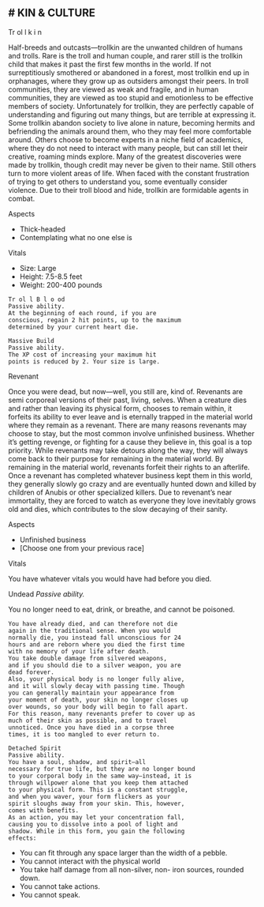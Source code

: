 ## # KIN & CULTURE

Tr ol l k i n

Half-breeds and outcasts—trollkin are the
unwanted children of humans and trolls. Rare is the
troll and human couple, and rarer still is the trollkin
child that makes it past the first few months in the
world. If not surreptitiously smothered or abandoned
in a forest, most trollkin end up in orphanages, where
they grow up as outsiders amongst their peers. In
troll communities, they are viewed as weak and
fragile, and in human communities, they are viewed
as too stupid and emotionless to be effective
members of society.
Unfortunately for trollkin, they are perfectly
capable of understanding and figuring out many
things, but are terrible at expressing it. Some trollkin
abandon society to live alone in nature, becoming
hermits and befriending the animals around them,
who they may feel more comfortable around.
Others choose to become experts in a niche field
of academics, where they do not need to interact
with many people, but can still let their creative,
roaming minds explore. Many of the greatest
discoveries were made by trollkin, though credit may
never be given to their name.
Still others turn to more violent areas of life.
When faced with the constant frustration of trying to
get others to understand you, some eventually
consider violence. Due to their troll blood and hide,
trollkin are formidable agents in combat.

Aspects

- Thick-headed
- Contemplating what no one else is

Vitals

- Size: Large
- Height: 7.5-8.5 feet
- Weight: 200-400 pounds

```
Tr ol l B l o od
Passive ability.
At the beginning of each round, if you are
conscious, regain 2 hit points, up to the maximum
determined by your current heart die.
```

```
Massive Build
Passive ability.
The XP cost of increasing your maximum hit
points is reduced by 2. Your size is large.
```

Revenant

Once you were dead, but now—well, you still
are, kind of. Revenants are semi corporeal versions
of their past, living, selves. When a creature dies and
rather than leaving its physical form, chooses to
remain within, it forfeits its ability to ever leave and
is eternally trapped in the material world where they
remain as a revenant. There are many reasons
revenants may choose to stay, but the most common
involve unfinished business. Whether it’s getting
revenge, or fighting for a cause they believe in, this
goal is a top priority. While revenants may take
detours along the way, they will always come back to
their purpose for remaining in the material world.
By remaining in the material world, revenants
forfeit their rights to an afterlife. Once a revenant has
completed whatever business kept them in this
world, they generally slowly go crazy and are
eventually hunted down and killed by children of
Anubis or other specialized killers.
Due to revenant’s near immortality, they are
forced to watch as everyone they love inevitably
grows old and dies, which contributes to the slow
decaying of their sanity.

Aspects

- Unfinished business
- [Choose one from your previous race]

Vitals

You have whatever vitals you would have had
before you died.

Undead
_Passive ability._

You no longer need to eat, drink, or breathe, and
cannot be poisoned.

```
You have already died, and can therefore not die
again in the traditional sense. When you would
normally die, you instead fall unconscious for 24
hours and are reborn where you died the first time
with no memory of your life after death.
You take double damage from silvered weapons,
and if you should die to a silver weapon, you are
dead forever.
Also, your physical body is no longer fully alive,
and it will slowly decay with passing time. Though
you can generally maintain your appearance from
your moment of death, your skin no longer closes up
over wounds, so your body will begin to fall apart.
For this reason, many revenants prefer to cover up as
much of their skin as possible, and to travel
unnoticed. Once you have died in a corpse three
times, it is too mangled to ever return to.
```

```
Detached Spirit
Passive ability.
You have a soul, shadow, and spirit—all
necessary for true life, but they are no longer bound
to your corporal body in the same way—instead, it is
through willpower alone that you keep them attached
to your physical form. This is a constant struggle,
and when you waver, your form flickers as your
spirit sloughs away from your skin. This, however,
comes with benefits.
As an action, you may let your concentration fall,
causing you to dissolve into a pool of light and
shadow. While in this form, you gain the following
effects:
```

- You can fit through any space larger than the
  width of a pebble.
- You cannot interact with the physical world
- You take half damage from all non-silver, non-
  iron sources, rounded down.
- You cannot take actions.
- You cannot speak.
